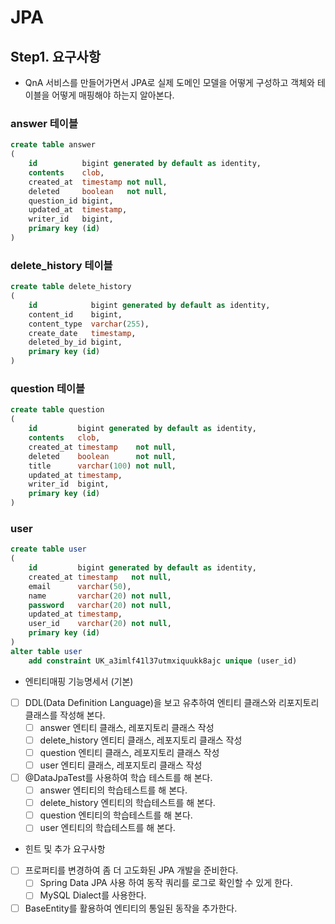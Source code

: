 # JPA
## Step1. 요구사항
- QnA 서비스를 만들어가면서 JPA로 실제 도메인 모델을 어떻게 구성하고 객체와 테이블을 어떻게 매핑해야 하는지 알아본다.

### answer 테이블
```sql
create table answer
(
    id          bigint generated by default as identity,
    contents    clob,
    created_at  timestamp not null,
    deleted     boolean   not null,
    question_id bigint,
    updated_at  timestamp,
    writer_id   bigint,
    primary key (id)
)
```

### delete_history 테이블
```sql
create table delete_history
(
    id            bigint generated by default as identity,
    content_id    bigint,
    content_type  varchar(255),
    create_date   timestamp,
    deleted_by_id bigint,
    primary key (id)
)
```

### question 테이블
```sql
create table question
(
    id         bigint generated by default as identity,
    contents   clob,
    created_at timestamp    not null,
    deleted    boolean      not null,
    title      varchar(100) not null,
    updated_at timestamp,
    writer_id  bigint,
    primary key (id)
)
```

### user
```sql
create table user
(
    id         bigint generated by default as identity,
    created_at timestamp   not null,
    email      varchar(50),
    name       varchar(20) not null,
    password   varchar(20) not null,
    updated_at timestamp,
    user_id    varchar(20) not null,
    primary key (id)
)
alter table user
    add constraint UK_a3imlf41l37utmxiquukk8ajc unique (user_id)
```

* 엔티티매핑 기능명세서 (기본)
- [ ] DDL(Data Definition Language)을 보고 유추하여 엔티티 클래스와 리포지토리 클래스를 작성해 본다.
  - [ ] answer 엔티티 클래스, 레포지토리 클래스 작성
  - [ ] delete_history 엔티티 클래스, 레포지토리 클래스 작성
  - [ ] question 엔티티 클래스, 레포지토리 클래스 작성
  - [ ] user 엔티티 클래스, 레포지토리 클래스 작성
- [ ] @DataJpaTest를 사용하여 학습 테스트를 해 본다.
    - [ ] answer 엔티티의 학습테스트를 해 본다.
    - [ ] delete_history 엔티티의 학습테스트를 해 본다.
    - [ ] question 엔티티의 학습테스트를 해 본다.
    - [ ] user 엔티티의 학습테스트를 해 본다.

* 힌트 및 추가 요구사항
- [ ] 프로퍼티를 변경하여 좀 더 고도화된 JPA 개발을 준비한다.
  - [ ] Spring Data JPA 사용 하여 동작 쿼리를 로그로 확인할 수 있게 한다.
  - [ ] MySQL Dialect를 사용한다.
- [ ] BaseEntity를 활용하여 엔티티의 통일된 동작을 추가한다.